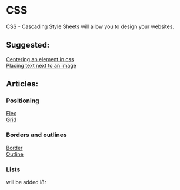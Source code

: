 # CSS
CSS - Cascading Style Sheets will allow you to design your websites.

## Suggested:
[Centering an element in css](/css/center.html)     
[Placing text next to an image](/css/imageandtext.html)

## Articles:

### Positioning
[Flex](flex.html)  
[Grid](grid.html)  

### Borders and outlines
[Border](border.html)  
[Outline](outline.html)  

### Lists
will be added l8r
